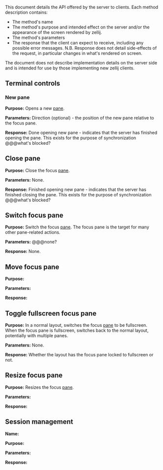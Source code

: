 This document details the API offered by the server to clients. Each method description contains:
- The method's name
- The method's purpose and intended effect on the server and/or the appearance of the screen rendered by zellij.
- The method's parameters
- The response that the client can expect to receive, including any possible error messages. N.B. Response does not detail side-effects of the request, in particular changes in what's rendered on screen.

The document does not describe implementation details on the server side and is intended for use by those implementing new zellij clients.

## Terminal controls

### New pane

**Purpose:** Opens a new [pane](./TERMINOLOGY.md#pane).

**Parameters:** Direction (optional) - the position of the new pane relative to the focus pane.

**Response:** Done opening new pane - indicates that the server has finished opening the pane. This exists for the purpose of synchronization @@@what's blocked?

## Close pane

**Purpose:** Close the focus [pane](./TERMINOLOGY.md#pane).

**Parameters:** None.

**Response:** Finished opening new pane - indicates that the server has finished closing the pane. This exists for the purpose of synchronization @@@what's blocked?

## Switch focus pane

**Purpose:** Switch the focus [pane](./TERMINOLOGY.md#pane). The focus pane is the target for many other pane-related actions.

**Parameters:** @@@none?

**Response:** None.

## Move focus pane

**Purpose:**

**Parameters:** 

**Response:** 

## Toggle fullscreen focus pane

**Purpose:** In a normal layout, switches the focus [pane](./TERMINOLOGY.md#pane) to be fullscreen. When the focus pane is fullscreen, switches back to the normal layout, potentially with multiple panes.

**Parameters:** None.

**Response:** Whether the layout has the focus pane locked to fullscreen or not.

## Resize focus pane

**Purpose:** Resizes the focus [pane](./TERMINOLOGY.md#pane). 

**Parameters:** 

**Response:** 

## Session management

**Name:** 

**Purpose:** 

**Parameters:**

**Response:**
